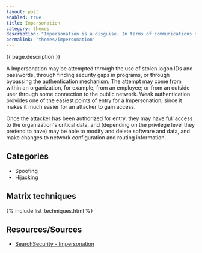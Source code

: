 ```yaml
---
layout: post
enabled: true
title: Impersonation
category: themes
description: "Impersonation is a disguise. In terms of communications security issues, an impersonation is a type of attack where the attacker pretends to be an authorized user of a system in order to gain access to it or to gain greater privileges than they are authorized for."
permalink: 'themes/impersonation'
---
```

{{ page.description }}

A Impersonation may be attempted through the use of stolen logon IDs and passwords, through finding security gaps in programs, or through bypassing the authentication mechanism. The attempt may come from within an organization, for example, from an employee; or from an outside user through some connection to the public network. Weak authentication provides one of the easiest points of entry for a Impersonation, since it makes it much easier for an attacker to gain access. 

Once the attacker has been authorized for entry, they may have full access to the organization's critical data, and (depending on the privilege level they pretend to have) may be able to modify and delete software and data, and make changes to network configuration and routing information.

## Categories

* Spoofing
* Hijacking

## Matrix techniques
{% include list_techniques.html %}

## Resources/Sources

* [SearchSecurity - Impersonation](https://searchsecurity.techtarget.com/definition/Impersonation)